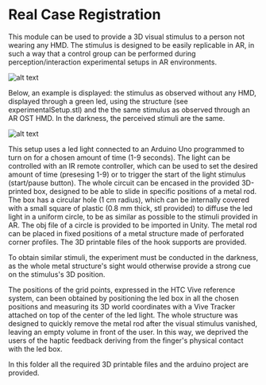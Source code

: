 # Real Case Registration

This module can be used to provide a 3D visual stimulus to a person not wearing any HMD. The stimulus is designed to be easily replicable in AR, in such a way that a control group can be performed during perception/interaction experimental setups in AR environments. 

![alt text](https://github.com/3632741/AR-Registration-Framework-PhD-Thesis/blob/main/Real%20Case%20Registration/RealCaseRegistration.PNG)

Below, an example is displayed: the stimulus as observed without any HMD, displayed through a green led, using the structure (see experimentalSetup.stl) and the the same stimulus as observed through an AR OST HMD. In the darkness, the perceived stimuli are the same.

![alt text](https://github.com/3632741/AR-Registration-Framework-PhD-Thesis/blob/main/Real%20Case%20Registration/perceivedStimulus.PNG)

This setup uses a led light connected to an Arduino Uno programmed to turn on for a chosen amount of time (1-9 seconds). The light can be controlled with an IR remote controller, which can be used to set the desired amount of time (presesing 1-9) or to trigger the start of the light stimulus (start/pause button). 
The whole circuit can be encased in the provided 3D-printed box, designed to be able to slide in specific positions of a metal rod. The box has a circular hole (1 cm radius), which can be internally covered with a small square of plastic (0.8 mm thick, stl provided) to diffuse the led light in a uniform circle, to be as similar as possible to the stimuli provided in AR. The obj file of a circle is provided to be imported in Unity. 
The metal rod can be placed in fixed positions of a metal structure made of perforated corner profiles. The 3D printable files of the hook supports are provided.  

To obtain similar stimuli, the experiment must be conducted in the darkness, as the whole metal structure's sight would otherwise provide a strong cue on the stimulus's 3D position.

The positions of the grid points, expressed in the HTC Vive reference system, can been obtained by positioning the led box in all the chosen positions and measuring its 3D world coordinates with a Vive Tracker attached on top of the center of the led light. The whole structure was designed to quickly remove the metal rod after the visual stimulus vanished, leaving an empty volume in front of the user. In this way, we deprived the users of the haptic feedback deriving from the finger's physical contact with the led box. 

In this folder all the required 3D printable files and the arduino project are provided.

